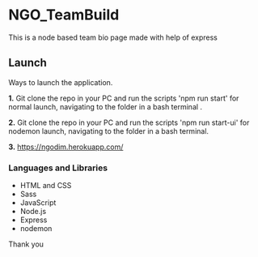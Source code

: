 # NGO_TeamBuild

This is a node based team bio page made with help of express


## Launch

Ways to launch the application.

**1.**  Git clone the repo in your PC and run the scripts 'npm run start' for normal launch, navigating to the folder in a bash terminal .

**2.** Git clone the repo in your PC and run the scripts 'npm run start-ui' for nodemon launch, navigating to the folder in a bash terminal.

**3.** https://ngodim.herokuapp.com/

### Languages and Libraries

* HTML and CSS
* Sass
* JavaScript
* Node.js
* Express
* nodemon


Thank you
